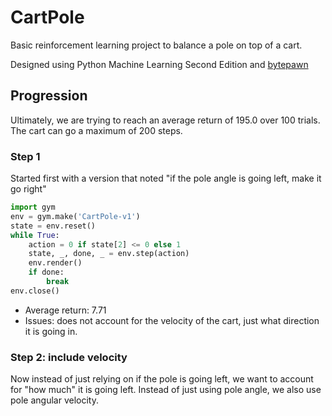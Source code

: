 # CartPole

Basic reinforcement learning project to balance a pole on top of a cart.

Designed using Python Machine Learning Second Edition and [bytepawn](https://bytepawn.com/solving-the-cartpole-reinforcement-learning-problem-with-pytorch.html)

## Progression

Ultimately, we are trying to reach an average return of 195.0 over 100 trials.
The cart can go a maximum of 200 steps.

### Step 1
Started first with a version that noted "if the pole angle is going left, make it go right"
```python
import gym
env = gym.make('CartPole-v1')
state = env.reset()
while True:
    action = 0 if state[2] <= 0 else 1
    state, _, done, _ = env.step(action)
    env.render()
    if done:
        break
env.close()
```
+ Average return: 7.71
+ Issues: does not account for the velocity of the cart, just what direction it is going in.

### Step 2: include velocity

Now instead of just relying on if the pole is going left, we want to account for "how much" it is going left.
Instead of just using pole angle, we also use pole angular velocity.
